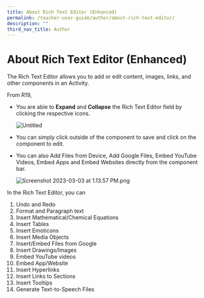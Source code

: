 ```yaml
---
title: About Rich Text Editor (Enhanced)
permalink: /teacher-user-guide/author/about-rich-text-editor/
description: ""
third_nav_title: Author
---
```

<h1 id="about-rich-text-editor-enhanced-">About Rich Text Editor (Enhanced)</h1>
<p>The Rich Text Editor allows you to add or edit content, images, links, and other components in an Activity. </p>
<p>From R19,</p>
<ul>
<li><p>You are able to <strong>Expand</strong> and <strong>Collapse</strong> the Rich Text Editor field by clicking the respective icons.</p>
<p>  <img alt="Untitled" src="https://s3-us-west-2.amazonaws.com/secure.notion-static.com/801d1091-4984-40ad-a925-f6093881b481/Untitled.png"></p>
</li>
<li><p>You can simply click outside of the component to save and click on the component to edit.</p>
</li>
<li><p>You can also Add Files from Device, Add Google Files, Embed YouTube Videos, Embed Apps and Embed Websites directly from the component bar.</p>
<p>  <img alt="Screenshot 2023-03-03 at 1.13.57 PM.png" src="https://s3-us-west-2.amazonaws.com/secure.notion-static.com/5ef176a0-01d9-49b8-9848-2adf92dd312c/Screenshot_2023-03-03_at_1.13.57_PM.png"></p>
</li>
</ul>
<p>In the Rich Text Editor, you can</p>
<ol>
<li>Undo and Redo </li>
<li>Format and Paragraph text </li>
<li>Insert Mathematical/Chemical Equations </li>
<li>Insert Tables</li>
<li>Insert Emoticons</li>
<li>Insert Media Objects</li>
<li>Insert/Embed Files from Google </li>
<li>Insert Drawings/Images</li>
<li>Embed YouTube videos</li>
<li>Embed App/Website</li>
<li>Insert Hyperlinks</li>
<li>Insert Links to Sections</li>
<li>Insert Tooltips</li>
<li>Generate Text-to-Speech Files</li>
</ol>